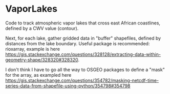 # VaporLakes
Code to track atmospheric vapor lakes that cross east African coastlines, defined by a CWV value (contour). 

Next, for each lake, gather gridded data in "buffer" shapefiles, defined by distances from the lake boundary. Useful package is recommended: rioxarray, example is here https://gis.stackexchange.com/questions/328128/extracting-data-within-geometry-shape/328320#328320. 

I don't think I have to go all the way to OSGEO packages to define a "mask" for the array, as exampled here https://gis.stackexchange.com/questions/354782/masking-netcdf-time-series-data-from-shapefile-using-python/354798#354798


